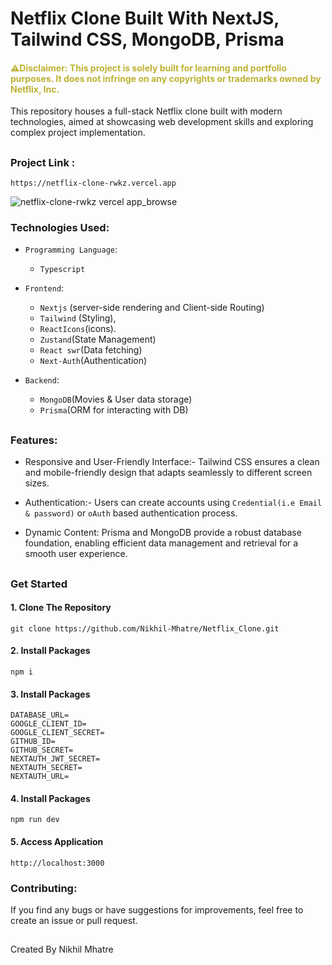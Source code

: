# Netflix Clone Built With NextJS, Tailwind CSS, MongoDB, Prisma

#### <span style="color: #bdb333;">⚠️Disclaimer: This project is solely built for learning and portfolio purposes. It does not infringe on any copyrights or trademarks owned by Netflix, Inc.</span>

This repository houses a full-stack Netflix clone built with modern technologies, aimed at showcasing web development skills and exploring complex project implementation.
##
### Project Link : 
```shell
https://netflix-clone-rwkz.vercel.app
```

![netflix-clone-rwkz vercel app_browse](https://github.com/Nikhil-Mhatre/Netflix_Clone/assets/144405614/1f8d8651-9567-42e0-b291-0b0dae421538)


### Technologies Used:
- `Programming Language`: 
    - `Typescript` 
- `Frontend`: 
    - `Nextjs` (server-side rendering and Client-side Routing)
    - `Tailwind` (Styling),
    - `ReactIcons`(icons).
    - `Zustand`(State Management)
    - `React swr`(Data fetching)
    - `Next-Auth`(Authentication)

- `Backend`: 
    - `MongoDB`(Movies & User data storage)
    -  `Prisma`(ORM for interacting with DB)
##  
### Features:
- Responsive and User-Friendly Interface:- Tailwind CSS ensures a clean and mobile-friendly design that adapts seamlessly to different screen sizes.

- Authentication:- Users can create accounts using `Credential(i.e Email & password)` or `oAuth` based authentication process.

- Dynamic Content: Prisma and MongoDB provide a robust database foundation, enabling efficient data management and retrieval for a smooth user experience.

##
### Get Started
#### 1. Clone The Repository
```shell
git clone https://github.com/Nikhil-Mhatre/Netflix_Clone.git
```

#### 2. Install Packages
```shell
npm i 
```

#### 3. Install Packages
```shell
DATABASE_URL=
GOOGLE_CLIENT_ID=
GOOGLE_CLIENT_SECRET=
GITHUB_ID=
GITHUB_SECRET=
NEXTAUTH_JWT_SECRET=
NEXTAUTH_SECRET=
NEXTAUTH_URL=
```

#### 4. Install Packages
```shell
npm run dev
```
#### 5. Access Application
```shell
http://localhost:3000
```

### Contributing:

If you find any bugs or have suggestions for improvements, feel free to create an issue or pull request.


##
Created By Nikhil Mhatre
##
